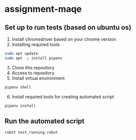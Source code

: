 # assignment-maqe

## Set up to run tests (based on ubuntu os)
1. Install chromedriver based on your chrome version
2. Installing required tools
```bash
sudo apt update
sudo apt -y install pipenv
```
3. Clone this repository
4. Access to repository
5. Install virtual environment
```bash
pipenv shell
```
6. Install required tools for creating automated script
```bash
pipenv install
```
## Run the automated script
```bash
robot test_running.robot
```
